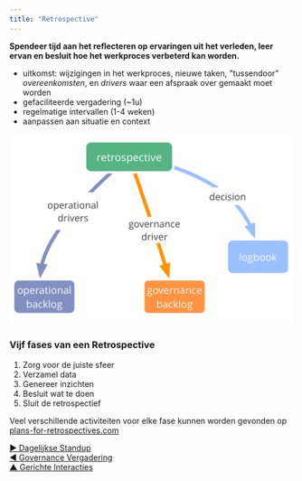 ```yaml
---
title: "Retrospective"
---
```



<strong>Spendeer tijd aan het reflecteren op ervaringen uit het verleden, leer ervan en besluit hoe het werkproces verbeterd kan worden.</strong>

- uitkomst: wijzigingen in het werkproces, nieuwe taken, "tussendoor" <dfn data-info="Overeenkomst: Een overeengekomen richtlijn, proces, beleid of protocol dat is ontworpen om de stroom van waarde zo goed mogelijk te geleiden.">overeenkomsten</dfn>, en <dfn data-info="Driver van de Organisatie: Een driver is het motief van een persoon of groep om over te gaan tot actie in een specifieke situatie. Een driver is een **driver van de organisatie** wanneer het reageren hierop waarde oplevert voor de organisatie, of verspilling en schade voorkomt.">drivers</dfn> waar een afspraak over gemaakt moet worden
- gefaciliteerde vergadering (~1u)
- regelmatige intervallen (1-4 weken)
- aanpassen aan situatie en context

![Uitkomsten van een Retrospective](img/meetings/retrospective.png)

### Vijf fases van een Retrospective

1. Zorg voor de juiste sfeer 
2. Verzamel data
3. Genereer inzichten
4. Besluit wat te doen
5. Sluit de retrospectief

Veel verschillende activiteiten voor elke fase kunnen worden gevonden op [plans-for-retrospectives.com](http://www.plans-for-retrospectives.com/)

[&#9654; Dagelijkse Standup](daily-standup.html)<br/>[&#9664; Governance Vergadering](governance-meeting.html)<br/>[&#9650; Gerichte Interacties](focused-interactions.html)

